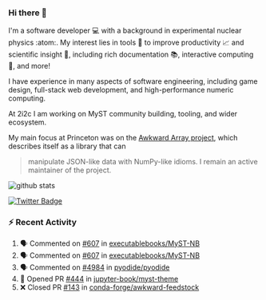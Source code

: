 ### Hi there 👋 

I'm a software developer 💻 with a background in experimental nuclear physics :atom:. My interest lies in tools :wrench: to improve productivity :chart_with_upwards_trend: and scientific insight :telescope:, including rich documentation 📚, interactive computing 🧮, and more! 

I have experience in many aspects of software engineering, including game design, full-stack web development, and high-performance numeric computing. 

At 2i2c I am working on MyST community building, tooling, and wider ecosystem. 

My main focus at Princeton was on the [Awkward Array project](awkward-array.org/), which describes itself as a library that can 
> manipulate JSON-like data with NumPy-like idioms. I remain an active maintainer of the project. 

![github stats](https://github-readme-stats.vercel.app/api?username=agoose77&show_icons=true&hide_rank=true&hide_title=true&bg_color=30,e76445,904e95&text_color=efe3ec&icon_color=efe3ec)
<!--
**agoose77/agoose77** is a ✨ _special_ ✨ repository because its `README.md` (this file) appears on your GitHub profile.

Here are some ideas to get you started:

- 🔭 I’m currently working on ...
- 🌱 I’m currently learning ...
- 👯 I’m looking to collaborate on ...
- 🤔 I’m looking for help with ...
- 💬 Ask me about ...
- 📫 How to reach me: ...
- 😄 Pronouns: ...
- ⚡ Fun fact: ...
-->

[![Twitter Badge](https://img.shields.io/twitter/follow/agoose77?style=flat-square&logo=Twitter&logoColor=white&color=cornflowerblue)](https://twitter.com/agoose77)

### :zap: Recent Activity

<!--START_SECTION:activity-->
1. 🗣 Commented on [#607](https://github.com/executablebooks/MyST-NB/issues/607#issuecomment-2268884787) in [executablebooks/MyST-NB](https://github.com/executablebooks/MyST-NB)
2. 🗣 Commented on [#607](https://github.com/executablebooks/MyST-NB/issues/607#issuecomment-2268869912) in [executablebooks/MyST-NB](https://github.com/executablebooks/MyST-NB)
3. 🗣 Commented on [#4984](https://github.com/pyodide/pyodide/pull/4984#issuecomment-2268862472) in [pyodide/pyodide](https://github.com/pyodide/pyodide)
4. 💪 Opened PR [#444](https://github.com/jupyter-book/myst-theme/pull/444) in [jupyter-book/myst-theme](https://github.com/jupyter-book/myst-theme)
5. ❌ Closed PR [#143](https://github.com/conda-forge/awkward-feedstock/pull/143) in [conda-forge/awkward-feedstock](https://github.com/conda-forge/awkward-feedstock)
<!--END_SECTION:activity-->
